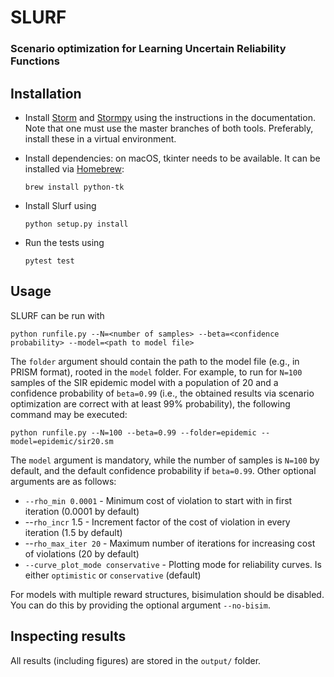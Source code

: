 # SLURF
### Scenario optimization for Learning Uncertain Reliability Functions


## Installation

- Install [Storm](https://www.stormchecker.org/documentation/obtain-storm/build.html) and [Stormpy](https://moves-rwth.github.io/stormpy/installation.html#installation-steps) using the instructions in the documentation.
  Note that one must use the master branches of both tools.
  Preferably, install these in a virtual environment.

- Install dependencies: on macOS, tkinter needs to be available.
  It can be installed via [Homebrew](https://brew.sh/):

  `brew install python-tk`

- Install Slurf using

  `python setup.py install`

- Run the tests using

  `pytest test`

## Usage

SLURF can be run with

`python runfile.py --N=<number of samples> --beta=<confidence probability> --model=<path to model file>`

The `folder` argument should contain the path to the model file (e.g., in PRISM format), rooted in the `model` folder. For example, to run for `N=100` samples of the SIR epidemic model with a population of 20 and a confidence probability of `beta=0.99` (i.e., the obtained results via scenario optimization are correct with at least 99% probability), the following command may be executed:

`python runfile.py --N=100 --beta=0.99 --folder=epidemic --model=epidemic/sir20.sm`

The `model` argument is mandatory, while the number of samples is `N=100` by default, and the default confidence probability if `beta=0.99`. Other optional arguments are as follows:

- `--rho_min 0.0001` - Minimum cost of violation to start with in first iteration (0.0001 by default)
- --`rho_incr` 1.5 - Increment factor of the cost of violation in every iteration (1.5 by default)
- --`rho_max_iter 20` - Maximum number of iterations for increasing cost of violations (20 by default)
- `--curve_plot_mode conservative` - Plotting mode for reliability curves. Is either `optimistic` or `conservative` (default)

For models with multiple reward structures, bisimulation should be disabled. You can do this by providing the optional argument `--no-bisim`.

## Inspecting results

All results (including figures) are stored in the `output/` folder.

